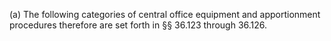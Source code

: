 (a) The following categories of central office equipment and apportionment procedures therefore are set forth in §§ 36.123 through 36.126.


